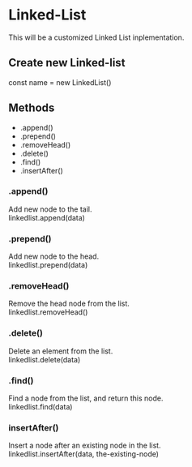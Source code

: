 # Linked-List
This will be a customized Linked List inplementation.
## Create new Linked-list
const name = new LinkedList()

## Methods
- .append()
- .prepend()
- .removeHead()
- .delete()
- .find()
- .insertAfter()

### .append()
Add new node to the tail.<br>
linkedlist.append(data)

### .prepend()
Add new node to the head.<br>
linkedlist.prepend(data)

### .removeHead()
Remove the head node from the list.<br>
linkedlist.removeHead()

### .delete()
Delete an element from the list. <br>
linkedlist.delete(data)

### .find()
Find a node from the list, and return this node.<br>
linkedlist.find(data)

### insertAfter()
Insert a node after an existing node in the list. <br>
linkedlist.insertAfter(data, the-existing-node)
